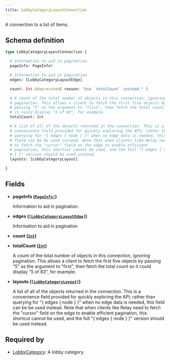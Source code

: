 ```yaml
---
title: LobbyCategoryLayoutConnection
---
```


A connection to a list of items.

## Schema definition
```graphql
type LobbyCategoryLayoutConnection {

  # Information to aid in pagination.
  pageInfo: PageInfo!

  # Information to aid in pagination
  edges: [LobbyCategoryLayoutEdge]

  count: Int @deprecated( reason: "Use `totalCount` instead." )

  # A count of the total number of objects in this connection, ignoring
  # pagination. This allows a client to fetch the first five objects by
  # passing "5" as the argument to "first", then fetch the total count so
  # it could display "5 of 83", for example.
  totalCount: Int

  # A list of all of the objects returned in the connection. This is a
  # convenience field provided for quickly exploring the API; rather than
  # querying for "{ edges { node } }" when no edge data is needed, this
  # field can be be used instead. Note that when clients like Relay need
  # to fetch the "cursor" field on the edge to enable efficient
  # pagination, this shortcut cannot be used, and the full "{ edges { node
  # } }" version should be used instead.
  layouts: [LobbyCategoryLayout]

}
```

## Fields

* **pageInfo ([`PageInfo!`](graphql/schema/pageinfo.md))**

  Information to aid in pagination.

* **edges ([`[LobbyCategoryLayoutEdge]`](graphql/schema/lobbycategorylayoutedge.md))**

  Information to aid in pagination

* **count ([`Int`](graphql/schema/int.md))**


* **totalCount ([`Int`](graphql/schema/int.md))**

  A count of the total number of objects in this connection, ignoring pagination. This allows a client to fetch the first five objects by passing "5" as the argument to "first", then fetch the total count so it could display "5 of 83", for example.

* **layouts ([`[LobbyCategoryLayout]`](graphql/schema/lobbycategorylayout.md))**

  A list of all of the objects returned in the connection. This is a convenience field provided for quickly exploring the API; rather than querying for "{ edges { node } }" when no edge data is needed, this field can be be used instead. Note that when clients like Relay need to fetch the "cursor" field on the edge to enable efficient pagination, this shortcut cannot be used, and the full "{ edges { node } }" version should be used instead.


## Required by
* [LobbyCategory](graphql/schema/lobbycategory.md): A lobby category.
